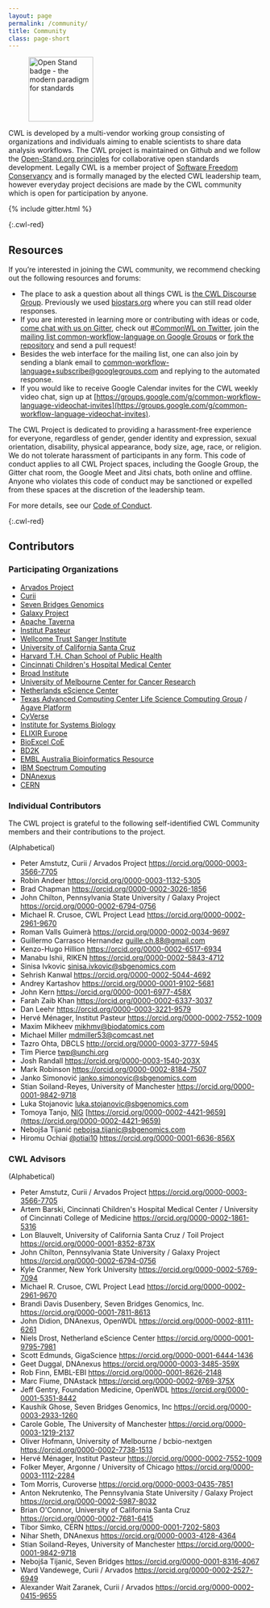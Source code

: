 ```yaml
---
layout: page
permalink: /community/
title: Community 
class: page-short
---
```


<figure class="float-right"><a href="https://open-stand.org/about-us/principles" class="open-stand"><picture><source srcset="https://github.com/common-workflow-language/cwl-website/raw/main/openstand-128x128-blue.webp" type="image/webp"><img src="./Common Workflow Language_files/openstand-128x128-blue.png" alt="Open Stand badge - the modern paradigm for standards" width="128" height="128"></picture></a></figure>

CWL is developed by a multi-vendor working group consisting of organizations and individuals aiming to enable scientists to share data analysis workflows. The CWL project is maintained on Github and we follow the [Open-Stand.org principles](https://open-stand.org/about-us/principles/) for collaborative open standards development. Legally CWL is a member project of [Software Freedom Conservancy](https://sfconservancy.org/) and is formally managed by the elected CWL leadership team, however everyday project decisions are made by the CWL community which is open for participation by anyone.

{% include gitter.html %}

{:.cwl-red}
## Resources
If you’re interested in joining the CWL community, we recommend checking out the following resources and forums:

* The place to ask a question about all things CWL is [the CWL Discourse Group](https://cwl.discourse.group/). Previously we used [biostars.org](https://www.biostars.org/t/cwl/) where you can still read older responses.
* If you are interested in learning more or contributing with ideas or code, [come chat with us on Gitter](https://gitter.im/common-workflow-language/common-workflow-language), check out [#CommonWL on Twitter](https://twitter.com/search?q=%23CommonWL), join the [mailing list common-workflow-language on Google Groups](https://groups.google.com/forum/#!forum/common-workflow-language) or [fork the repository](https://github.com/common-workflow-language/common-workflow-language) and send a pull request!
* Besides the web interface for the mailing list, one can also join by sending a blank email to [common-workflow-language+subscribe@googlegroups.com](mailto:common-workflow-language+subscribe@googlegroups.com) and replying to the automated response.
* If you would like to receive Google Calendar invites for the CWL weekly video chat, sign up at [https://groups.google.com/g/common-workflow-language-videochat-invites](https://groups.google.com/g/common-workflow-language-videochat-invites).

The CWL Project is dedicated to providing a harassment-free experience for everyone, regardless of gender, gender identity and expression, sexual orientation, disability, physical appearance, body size, age, race, or religion. We do not tolerate harassment of participants in any form. This code of conduct applies to all CWL Project spaces, including the Google Group, the Gitter chat room, the Google Meet and Jitsi chats, both online and offline. Anyone who violates this code of conduct may be sanctioned or expelled from these spaces at the discretion of the leadership team.

For more details, see our [Code of Conduct](https://github.com/common-workflow-language/common-workflow-language/blob/main/CODE_OF_CONDUCT.md).

{:.cwl-red}
## Contributors

### Participating Organizations

*   [Arvados Project](https://arvados.org/)
*   [Curii](https://curii.com/)
*   [Seven Bridges Genomics](https://www.sevenbridges.com/)
*   [Galaxy Project](https://galaxyproject.org/)
*   [Apache Taverna](https://taverna.incubator.apache.org/)
*   [Institut Pasteur](https://www.pasteur.fr/en)
*   [Wellcome Trust Sanger Institute](https://www.sanger.ac.uk/)
*   [University of California Santa Cruz](https://cbse.soe.ucsc.edu/research/bioinfo)
*   [Harvard T.H. Chan School of Public Health](https://www.hsph.harvard.edu/)
*   [Cincinnati Children's Hospital Medical Center](https://www.cincinnatichildrens.org/)
*   [Broad Institute](https://www.broadinstitute.org/)
*   [University of Melbourne Center for Cancer Research](https://umccr.github.io/)
*   [Netherlands eScience Center](https://www.esciencecenter.nl/)
*   [Texas Advanced Computing Center Life Science Computing Group](https://www.tacc.utexas.edu/life-sciences-computing) / [Agave Platform](https://agaveapi.co/)
*   [CyVerse](http://www.cyverse.org/)
*   [Institute for Systems Biology](https://www.systemsbiology.org/)
*   [ELIXIR Europe](https://www.elixir-europe.org/)
*   [BioExcel CoE](https://bioexcel.eu/)
*   [BD2K](https://commonfund.nih.gov/bd2k)
*   [EMBL Australia Bioinformatics Resource](https://www.embl-abr.org.au/)
*   [IBM Spectrum Computing](https://www.ibm.com/spectrum-computing)
*   [DNAnexus](https://www.dnanexus.com/)
*   [CERN](https://home.cern/)

### Individual Contributors
The CWL project is grateful to the following self-identified
CWL Community members and their contributions to the project.

(Alphabetical)

*   Peter Amstutz, Curii / Arvados Project <https://orcid.org/0000-0003-3566-7705>
*   Robin Andeer <https://orcid.org/0000-0003-1132-5305>
*   Brad Chapman <https://orcid.org/0000-0002-3026-1856>
*   John Chilton, Pennsylvania State University / Galaxy Project <https://orcid.org/0000-0002-6794-0756>
*   Michael R. Crusoe, CWL Project Lead <https://orcid.org/0000-0002-2961-9670>
*   Roman Valls Guimerà <https://orcid.org/0000-0002-0034-9697>
*   Guillermo Carrasco Hernandez <guille.ch.88@gmail.com>
*   Kenzo-Hugo Hillion <https://orcid.org/0000-0002-6517-6934>
*   Manabu Ishii, RIKEN <https://orcid.org/0000-0002-5843-4712>
*   Sinisa Ivkovic <sinisa.ivkovic@sbgenomics.com>
*   Sehrish Kanwal <https://orcid.org/0000-0002-5044-4692>
*   Andrey Kartashov <https://orcid.org/0000-0001-9102-5681>
*   John Kern <https://orcid.org/0000-0001-6977-458X>
*   Farah Zaib Khan <https://orcid.org/0000-0002-6337-3037>
*   Dan Leehr <https://orcid.org/0000-0003-3221-9579>
*   Hervé Ménager, Institut Pasteur <https://orcid.org/0000-0002-7552-1009>
*   Maxim Mikheev <mikhmv@biodatomics.com>
*   Michael Miller <mdmiller53@comcast.net>
*   Tazro Ohta, DBCLS <http://orcid.org/0000-0003-3777-5945>
*   Tim Pierce <twp@unchi.org>
*   Josh Randall <https://orcid.org/0000-0003-1540-203X>
*   Mark Robinson <https://orcid.org/0000-0002-8184-7507>
*   Janko Simonović <janko.simonovic@sbgenomics.com>
*   Stian Soiland-Reyes, University of Manchester <https://orcid.org/0000-0001-9842-9718>
*   Luka Stojanovic <luka.stojanovic@sbgenomics.com>
*   Tomoya Tanjo, [NIG](https://www.nig.ac.jp/nig/) [https://orcid.org/0000-0002-4421-9659](https://orcid.org/0000-0002-4421-9659)
*   Nebojša Tijanić <nebojsa.tijanic@sbgenomics.com>
*   Hiromu Ochiai [@otiai10](https://github.com/otiai10) <https://orcid.org/0000-0001-6636-856X>

### CWL Advisors

(Alphabetical)

*   Peter Amstutz, Curii / Arvados Project <https://orcid.org/0000-0003-3566-7705>
*   Artem Barski, Cincinnati Children's Hospital Medical Center / University of Cincinnati College of Medicine <https://orcid.org/0000-0002-1861-5316>
*   Lon Blauvelt, University of California Santa Cruz / Toil Project <https://orcid.org/0000-0001-8352-873X>
*   John Chilton, Pennsylvania State University / Galaxy Project <https://orcid.org/0000-0002-6794-0756>
*   Kyle Cranmer, New York University <https://orcid.org/0000-0002-5769-7094>
*   Michael R. Crusoe, CWL Project Lead <https://orcid.org/0000-0002-2961-9670>
*   Brandi Davis Dusenbery, Seven Bridges Genomics, Inc. <https://orcid.org/0000-0001-7811-8613>
*   John Didion, DNAnexus, OpenWDL <https://orcid.org/0000-0002-8111-6261>
*   Niels Drost, Netherland eScience Center <https://orcid.org/0000-0001-9795-7981>
*   Scott Edmunds, GigaScience <https://orcid.org/0000-0001-6444-1436>
*   Geet Duggal, DNAnexus <https://orcid.org/0000-0003-3485-359X>
*   Rob Finn, EMBL-EBI <https://orcid.org/0000-0001-8626-2148>
*   Marc Fiume, DNAstack <https://orcid.org/0000-0002-9769-375X>
*   Jeff Gentry, Foundation Medicine, OpenWDL <https://orcid.org/0000-0001-5351-8442>
*   Kaushik Ghose, Seven Bridges Genomics, Inc <https://orcid.org/0000-0003-2933-1260>
*   Carole Goble, The University of Manchester <https://orcid.org/0000-0003-1219-2137>
*   Oliver Hofmann, University of Melbourne / bcbio-nextgen <https://orcid.org/0000-0002-7738-1513>
*   Hervé Ménager, Institut Pasteur <https://orcid.org/0000-0002-7552-1009>
*   Folker Meyer, Argonne / University of Chicago <https://orcid.org/0000-0003-1112-2284>
*   Tom Morris, Curoverse <https://orcid.org/0000-0003-0435-7851>
*   Anton Nekrutenko, The Pennsylvania State University / Galaxy Project <https://orcid.org/0000-0002-5987-8032>
*   Brian O'Connor, University of California Santa Cruz <https://orcid.org/0000-0002-7681-6415>
*   Tibor Simko, CERN <https://orcid.org/0000-0001-7202-5803>
*   Nihar Sheth, DNAnexus <https://orcid.org/0000-0003-4128-4364>
*   Stian Soiland-Reyes, University of Manchester <https://orcid.org/0000-0001-9842-9718>
*   Nebojša Tijanić, Seven Bridges <https://orcid.org/0000-0001-8316-4067>
*   Ward Vandewege, Curii / Arvados <https://orcid.org/0000-0002-2527-6949>
*   Alexander Wait Zaranek, Curii / Arvados <https://orcid.org/0000-0002-0415-9655>



